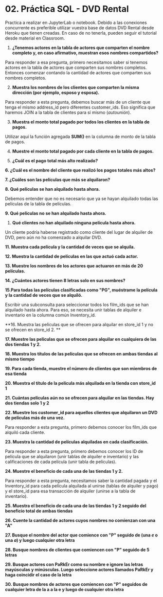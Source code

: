 # 02. Práctica SQL - DVD Rental

Practica a realizar en JupyterLab o notebook. Debido a las conexiones concurrente es preferible utilizar vuestra base de datos DVD Rental desde Heroku que tienen creadas. En caso de no tenerla, pueden seguir el tutorial desde material en Classroom.

1. **¿Tenemos actores en la tabla de actores que comparten el nombre completo y, en caso afirmativo, muestran esos nombres compartidos?**

Para responder a esa pregunta, primero necesitamos saber si tenemos actores en la tabla de actores que comparten sus nombres completos. Entonces comenzar contando la cantidad de actores que comparten sus nombres completos.

2. **Muestra los nombres de los clientes que comparten la misma dirección (por ejemplo, esposo y esposa).**

Para responder a esta pregunta, debemos buscar más de un cliente que tenga el mismo address_id pero diferentes customer_ids. Eso significa que haremos JOIN a la tabla de clientes para sí mismo (*autounión*).

3. **Muestra el monto total pagado por todos los clientes en la tabla de pagos.**

Utilizar aquí la función agregada **SUM()** en la columna de monto de la tabla de pagos.

4. **Muestre el monto total pagado por cada cliente en la tabla de pagos.**

5. **¿Cuál es el pago total más alto realizado?**




**6. ¿Cuál es el nombre del cliente que realizó los pagos totales más altos?**

**7. ¿Cuáles son las películas que más se alquilaron?**

**8. Qué películas se han alquilado hasta ahora.**

Debemos entender que no es necesario que ya se hayan alquilado todas las películas de la tabla de películas.

**9. Qué películas no se han alquilado hasta ahora.**

1.  **Qué clientes no han alquilado ninguna película hasta ahora.**

Un cliente podría haberse registrado como cliente del lugar de alquiler de DVD, pero aún no ha comenzado a alquilar DVD.

**11. Muestra cada película y la cantidad de veces que se alquila.**

**12. Muestra la cantidad de películas en las que actuó cada actor.**

**13. Muestre los nombres de los actores que actuaron en más de 20 películas.**

**14. ¿Cuántos actores tienen 8 letras solo en sus nombres?**

**15**.**Para todas las películas clasificadas como "PG", muéstrame la película y la cantidad de veces que se alquiló.**

Escribir una subconsulta para seleccionar todos los film_ids que se han alquilado hasta ahora. Para eso, se necesita unir tablas de alquiler e inventario en la columna común Inventory_id.

**16. Muestra las películas que se ofrecen para alquilar en store_id 1 y no se ofrecen en store_id 2. **

**17. Muestre las películas que se ofrecen para alquilar en cualquiera de las dos tiendas 1 y 2.**

**18. Muestra los títulos de las películas que se ofrecen en ambas tiendas al mismo tiempo**

**19. Para cada tienda, muestre el número de clientes que son miembros de esa tienda**

**20. Muestra el título de la película más alquilada en la tienda con store_id 1**

**21. Cuántas películas aún no se ofrecen para alquilar en las tiendas. Hay dos tiendas solo 1 y 2**

**22. Muestre los customer_id para aquellos clientes que alquilaron un DVD de películas más de una vez.**

Para responder a esta pregunta, primero debemos conocer los film_ids que alquiló cada cliente.

**23. Muestra la cantidad de películas alquiladas en cada clasificación.**

Para responder a esta pregunta, primero debemos conocer los ID de película que se alquilaron (unir tablas de alquiler e inventario) y las calificaciones de cada película (unir tabla de películas).

**24. Muestre el beneficio de cada una de las tiendas 1 y 2.**

Para responder a esta pregunta, necesitamos saber la cantidad pagada y el Inventory_id para cada película alquilada al unirse (tablas de alquiler y pago) y el store_id para esa transacción de alquiler (unirse a la tabla de inventario).

**25.  Muestra el beneficio de cada una de las tiendas 1 y 2 seguido del beneficio total de ambas tiendas**

**26. Cuente la cantidad de actores cuyos nombres no comienzan con una "A"**

**27. Busque el nombre del actor que comience con "P" seguido de (una *e* o una *a*) y luego cualquier otra letra**

**28. Busque nombres de clientes que comiencen con "P" seguido de 5 letras**

**29. Busque actores con PaRkEr como su nombre e ignore las letras mayúsculas y minúsculas. Luego seleccione actores llamados PaRkEr y haga coincidir el caso de la letra**

**30. Busque nombres de actores que comiencen con "P" seguidos de cualquier letra de la a a la e y luego de cualquier otra letra**

